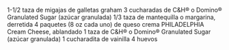 1-1/2 taza de migajas de galletas graham
 3 cucharadas de C&H® o Domino® Granulated Sugar (azúcar granulada)
 1/3 taza de mantequilla o margarina, derretida
 4 paquetes (8 oz cada uno) de queso crema PHILADELPHIA Cream Cheese, ablandado
 1 taza de C&H® o Domino® Granulated Sugar (azúcar granulada)
 1 cucharadita de vainilla
 4 huevos